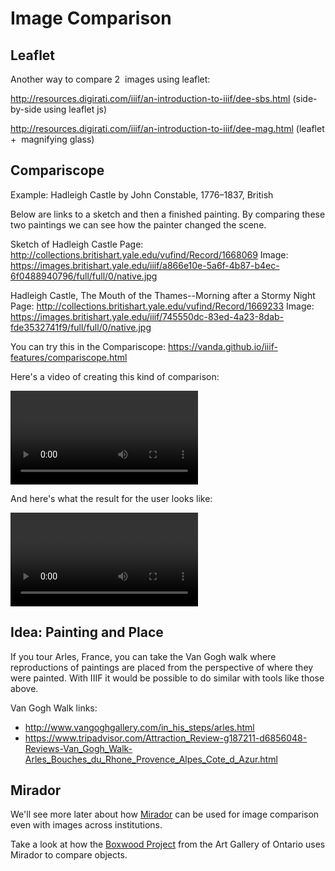 # Image Comparison

## Leaflet

Another​ way​ to​ compare​ 2 ​ images​ using​ leaflet:

http://resources.digirati.com/iiif/an-introduction-to-iiif/dee-sbs.html
(side-by-side​ using​ leaflet​ js)

http://resources.digirati.com/iiif/an-introduction-to-iiif/dee-mag.html
(leaflet​ + ​ magnifying​ glass)


## Compariscope

Example: Hadleigh Castle by John Constable, 1776–1837, British

Below are links to a sketch and then a finished painting. By comparing these two paintings we can see how the painter changed the scene.

Sketch of Hadleigh Castle
Page: http://collections.britishart.yale.edu/vufind/Record/1668069
Image: https://images.britishart.yale.edu/iiif/a866e10e-5a6f-4b87-b4ec-6f0488940796/full/full/0/native.jpg

Hadleigh Castle, The Mouth of the Thames--Morning after a Stormy Night
Page: http://collections.britishart.yale.edu/vufind/Record/1669233
Image: https://images.britishart.yale.edu/iiif/745550dc-83ed-4a23-8dab-fde3532741f9/full/full/0/native.jpg

You can try this in the Compariscope:
https://vanda.github.io/iiif-features/compariscope.html

Here's a video of creating this kind of comparison:

<video src="../assets/video/compariscope-beginning.mp4" preload="auto" controls></video>

And here's what the result for the user looks like:

<video src="../assets/video/compariscope-result.mp4" preload="auto" controls loop></video>

## Idea: Painting and Place

If you tour Arles, France, you can take the Van Gogh walk where reproductions of paintings are placed from the perspective of where they were painted. With IIIF it would be possible to do similar with tools like those above.

Van Gogh Walk links:
- http://www.vangoghgallery.com/in_his_steps/arles.html
- https://www.tripadvisor.com/Attraction_Review-g187211-d6856048-Reviews-Van_Gogh_Walk-Arles_Bouches_du_Rhone_Provence_Alpes_Cote_d_Azur.html

## Mirador

We'll see more later about how [Mirador](../presentation/mirador.md) can be used for image comparison even with images across institutions.

Take a look at how the [Boxwood Project](http://boxwood.ago.ca/) from the Art Gallery of Ontario uses Mirador to compare objects.

<!-- #todo:0 What's the Mirador version of this? https://www.nga.gov/content/ngaweb/Collection/art-object-page.60.html#entry see figure 5 -->
